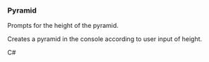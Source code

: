 ### Pyramid

Prompts for the height of the pyramid.

Creates a pyramid in the console according to user input of height.


C#